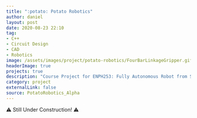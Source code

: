 ```yaml
---
title: ":potato: Potato Robotics"
author: daniel
layout: post
date: 2020-08-23 22:10
tag: 
- C++
- Circuit Design
- CAD
- Robotics
image: /assets/images/project/potato-robotics/FourBarLinkageGripper.gif
headerImage: true
projects: true
description: "Course Project for ENPH253: Fully Autonomous Robot from Scratch"
category: project
externalLink: false
source: PotatoRobotics_Alpha
---
```




:warning: Still Under Construction! :warning: